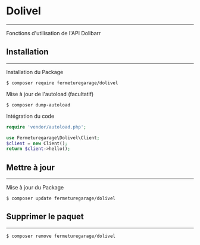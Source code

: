 # Dolivel
***
Fonctions d'utilisation de l'API Dolibarr

## Installation
***
Installation du Package
```
$ composer require fermeturegarage/dolivel
```

Mise à jour de l'autoload (facultatif)
```
$ composer dump-autoload
```

Intégration du code
```PHP
require 'vendor/autoload.php';

use Fermeturegarage\Dolivel\Client;
$client = new Client();
return $client->hello();
```

## Mettre à jour
***
Mise à jour du Package
```
$ composer update fermeturegarage/dolivel
```

## Supprimer le paquet
***
```
$ composer remove fermeturegarage/dolivel
